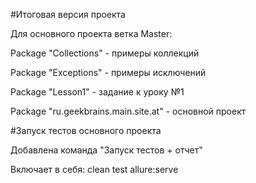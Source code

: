 #Итоговая версия проекта

Для основного проекта ветка Master:

Package "Collections" - примеры коллекций

Package "Exceptions" - примеры исключений

Package "Lesson1" - задание к уроку №1

Package "ru.geekbrains.main.site.at" - основной проект

#Запуск тестов основного проекта

Добавлена команда "Запуск тестов + отчет"

Включает в себя: clean test allure:serve
